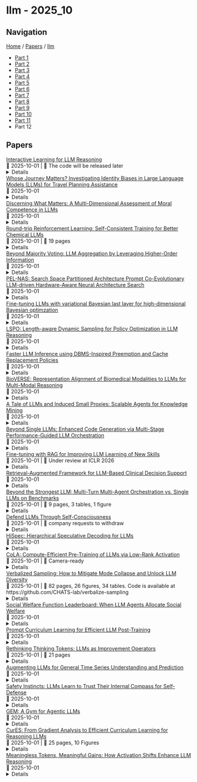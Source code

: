 # llm - 2025_10

## Navigation

[Home](https://arxcompass.github.io) / [Papers](https://arxcompass.github.io/papers) / [llm](https://arxcompass.github.io/papers/llm)

- [Part 1](papers_1.md)
- [Part 2](papers_2.md)
- [Part 3](papers_3.md)
- [Part 4](papers_4.md)
- [Part 5](papers_5.md)
- [Part 6](papers_6.md)
- [Part 7](papers_7.md)
- [Part 8](papers_8.md)
- [Part 9](papers_9.md)
- [Part 10](papers_10.md)
- [Part 11](papers_11.md)
- Part 12

## Papers

<div class="paper-card">
    <div class="paper-title"><a href="http://arxiv.org/abs/2509.26306v2">Interactive Learning for LLM Reasoning</a></div>
    <div class="paper-meta">
      📅 2025-10-01
      | 💬 The code will be released later
    </div>
    <details class="paper-abstract">
      Existing multi-agent learning approaches have developed interactive training environments to explicitly promote collaboration among multiple Large Language Models (LLMs), thereby constructing stronger multi-agent systems (MAS). However, during inference, they require re-executing the MAS to obtain final solutions, which diverges from human cognition that individuals can enhance their reasoning capabilities through interactions with others and resolve questions independently in the future. To investigate whether multi-agent interaction can enhance LLMs' independent problem-solving ability, we introduce ILR, a novel co-learning framework for MAS that integrates two key components: Dynamic Interaction and Perception Calibration. Specifically, Dynamic Interaction first adaptively selects either cooperative or competitive strategies depending on question difficulty and model ability. LLMs then exchange information through Idea3 (Idea Sharing, Idea Analysis, and Idea Fusion), an innovative interaction paradigm designed to mimic human discussion, before deriving their respective final answers. In Perception Calibration, ILR employs Group Relative Policy Optimization (GRPO) to train LLMs while integrating one LLM's reward distribution characteristics into another's reward function, thereby enhancing the cohesion of multi-agent interactions. We validate ILR on three LLMs across two model families of varying scales, evaluating performance on five mathematical benchmarks and one coding benchmark. Experimental results show that ILR consistently outperforms single-agent learning, yielding an improvement of up to 5% over the strongest baseline. We further discover that Idea3 can enhance the robustness of stronger LLMs during multi-agent inference, and dynamic interaction types can boost multi-agent learning compared to pure cooperative or competitive strategies.
    </details>
</div>
<div class="paper-card">
    <div class="paper-title"><a href="http://arxiv.org/abs/2410.17333v2">Whose Journey Matters? Investigating Identity Biases in Large Language Models (LLMs) for Travel Planning Assistance</a></div>
    <div class="paper-meta">
      📅 2025-10-01
    </div>
    <details class="paper-abstract">
      As large language models (LLMs) become increasingly integral to the hospitality and tourism industry, concerns about their fairness in serving diverse identity groups persist. Grounded in social identity theory and sociotechnical systems theory, this study examines ethnic and gender biases in travel recommendations generated by LLMs. Using fairness probing, we analyze outputs from three leading open-source LLMs. The results show that test accuracy for both ethnicity and gender classifiers exceed random chance. Analysis of the most influential features reveals the presence of stereotype bias in LLM-generated recommendations. We also found hallucinations among these features, occurring more frequently in recommendations for minority groups. These findings indicate that LLMs exhibit ethnic and gender bias when functioning as travel planning assistants. This study underscores the need for bias mitigation strategies to improve the inclusivity and reliability of generative AI-driven travel planning assistance.
    </details>
</div>
<div class="paper-card">
    <div class="paper-title"><a href="http://arxiv.org/abs/2506.13082v2">Discerning What Matters: A Multi-Dimensional Assessment of Moral Competence in LLMs</a></div>
    <div class="paper-meta">
      📅 2025-10-01
    </div>
    <details class="paper-abstract">
      Moral competence is the ability to act in accordance with moral principles. As large language models (LLMs) are increasingly deployed in situations demanding moral competence, there is increasing interest in evaluating this ability empirically. We review existing literature and identify three significant shortcoming: (i) Over-reliance on prepackaged moral scenarios with explicitly highlighted moral features; (ii) Focus on verdict prediction rather than moral reasoning; and (iii) Inadequate testing of models' (in)ability to recognize when additional information is needed. Grounded in philosophical research on moral skill, we then introduce a novel method for assessing moral competence in LLMs. Our approach moves beyond simple verdict comparisons to evaluate five dimensions of moral competence: identifying morally relevant features, weighting their importance, assigning moral reasons to these features, synthesizing coherent moral judgments, and recognizing information gaps. We conduct two experiments comparing six leading LLMs against non-expert humans and professional philosophers. In our first experiment using ethical vignettes standard to existing work, LLMs generally outperformed non-expert humans across multiple dimensions of moral reasoning. However, our second experiment, featuring novel scenarios designed to test moral sensitivity by embedding relevant features among irrelevant details, revealed a striking reversal: several LLMs performed significantly worse than humans. Our findings suggest that current evaluations may substantially overestimate LLMs' moral reasoning capabilities by eliminating the task of discerning moral relevance from noisy information, which we take to be a prerequisite for genuine moral skill. This work provides a more nuanced framework for assessing AI moral competence and highlights important directions for improving moral competence in advanced AI systems.
    </details>
</div>
<div class="paper-card">
    <div class="paper-title"><a href="http://arxiv.org/abs/2510.01527v1">Round-trip Reinforcement Learning: Self-Consistent Training for Better Chemical LLMs</a></div>
    <div class="paper-meta">
      📅 2025-10-01
      | 💬 19 pages
    </div>
    <details class="paper-abstract">
      Large Language Models (LLMs) are emerging as versatile foundation models for computational chemistry, handling bidirectional tasks like reaction prediction and retrosynthesis. However, these models often lack round-trip consistency. For instance, a state-of-the-art chemical LLM may successfully caption a molecule, yet be unable to accurately reconstruct the original structure from its own generated text. This inconsistency suggests that models are learning unidirectional memorization rather than flexible mastery. Indeed, recent work has demonstrated a strong correlation between a model's round-trip consistency and its performance on the primary tasks. This strong correlation reframes consistency into a direct target for model improvement. We therefore introduce Round-Trip Reinforcement Learning (RTRL), a novel framework that trains a model to improve its consistency by using the success of a round-trip transformation as a reward signal. We further propose an iterative variant where forward and reverse mappings alternately train each other in a self-improvement loop, a process that is highly data-efficient and notably effective with the massive amount of unlabelled data common in chemistry. Experiments demonstrate that RTRL significantly \textbf{boosts performance and consistency} over strong baselines across supervised, self-supervised, and synthetic data regimes. This work shows that round-trip consistency is not just a desirable property but a trainable objective, offering a new path toward more robust and reliable foundation models.
    </details>
</div>
<div class="paper-card">
    <div class="paper-title"><a href="http://arxiv.org/abs/2510.01499v1">Beyond Majority Voting: LLM Aggregation by Leveraging Higher-Order Information</a></div>
    <div class="paper-meta">
      📅 2025-10-01
    </div>
    <details class="paper-abstract">
      With the rapid progress of multi-agent large language model (LLM) reasoning, how to effectively aggregate answers from multiple LLMs has emerged as a fundamental challenge. Standard majority voting treats all answers equally, failing to consider latent heterogeneity and correlation across models. In this work, we design two new aggregation algorithms called Optimal Weight (OW) and Inverse Surprising Popularity (ISP), leveraging both first-order and second-order information. Our theoretical analysis shows these methods provably mitigate inherent limitations of majority voting under mild assumptions, leading to more reliable collective decisions. We empirically validate our algorithms on synthetic datasets, popular LLM fine-tuning benchmarks such as UltraFeedback and MMLU, and a real-world healthcare setting ARMMAN. Across all cases, our methods consistently outperform majority voting, offering both practical performance gains and conceptual insights for the design of robust multi-agent LLM pipelines.
    </details>
</div>
<div class="paper-card">
    <div class="paper-title"><a href="http://arxiv.org/abs/2510.01472v1">PEL-NAS: Search Space Partitioned Architecture Prompt Co-Evolutionary LLM-driven Hardware-Aware Neural Architecture Search</a></div>
    <div class="paper-meta">
      📅 2025-10-01
    </div>
    <details class="paper-abstract">
      Hardware-Aware Neural Architecture Search (HW-NAS) requires joint optimization of accuracy and latency under device constraints. Traditional supernet-based methods require multiple GPU days per dataset. Large Language Model (LLM)-driven approaches avoid training a large supernet and can provide quick feedback, but we observe an exploration bias: the LLM repeatedly proposes neural network designs within limited search space and fails to discover architectures across different latency ranges in the entire search space. To address this issue, we propose PEL-NAS: a search space Partitioned, architecture prompt co-Evolutionary and LLM-driven Neural Architecture Search that can generate neural networks with high accuracy and low latency with reduced search cost. Our proposed PEL-NAS has three key components: 1) a complexity-driven partitioning engine that divides the search space by complexity to enforce diversity and mitigate exploration bias; 2) an LLM-powered architecture prompt co-evolution operator, in which the LLM first updates a knowledge base of design heuristics based on results from the previous round, then performs a guided evolution algorithm on architectures with prompts that incorporate this knowledge base. Prompts and designs improve together across rounds which avoids random guesswork and improve efficiency; 3) a zero-cost predictor to avoid training a large number of candidates from scratch. Experimental results show that on HW-NAS-Bench, PEL-NAS can achieve overall higher HV, lower IGD, and up to 54% lower latency than baselines at similar accuracy. Meanwhile, the search cost drops from days to minutes compared with traditional supernet baselines.
    </details>
</div>
<div class="paper-card">
    <div class="paper-title"><a href="http://arxiv.org/abs/2510.01471v1">Fine-tuning LLMs with variational Bayesian last layer for high-dimensional Bayesian optimzation</a></div>
    <div class="paper-meta">
      📅 2025-10-01
    </div>
    <details class="paper-abstract">
      A plethora of applications entail solving black-box optimization problems with high evaluation costs, including drug discovery, material design, as well as hyperparameter tuning. Toward finding the global optimum of such black-box optimization problems with sample efficiency, Bayesian optimization (BO) is a theoretically elegant framework that relies on a probabilistic surrogate model so as to iteratively select the query point with well-balanced exploration-exploitation tradeoffs. The Gaussian process (GP), as the de-facto choice for surrogate modeling, has achieved compelling performances for vanilla BO with low-dimensional continuous variables. However, GPs fall short in coping with high-dimensional counterparts with {\it irregular} variables (e.g., categorical, ordinal, etc.). To alleviate this, neural network-based surrogates have been explored. Inspired by the powerful capabilities of LLMs, we adopt the LLM as the surrogate to model the mapping from the high-dimensional input variables to the objective function. To adapt to the current problem, we leverage the low-rank adaptation (LoRA) to fine-tune the LLM parameters together with the posterior of a linear regression head via the variational Bayesian last layer (VBLL) framework. The resulting LoRA-VBLL is not only computationally light compared to existing alternatives, but also admits recursive updates. To automate the critical selection of the LoRA rank as well as other hyperparameters, a weighted ensemble (ENS) of LoRA-VBLL surrogates has been devised, which further accommodates continual update of the per-model weight and individual LoRA-VBLL parameters via recursive Bayes. Extensive experimental results demonstrate the compelling performance of the proposed (ENS-)LoRA-VBLL approaches on various high-dimensional benchmarks and the real-world molecular optimization tasks.
    </details>
</div>
<div class="paper-card">
    <div class="paper-title"><a href="http://arxiv.org/abs/2510.01459v1">LSPO: Length-aware Dynamic Sampling for Policy Optimization in LLM Reasoning</a></div>
    <div class="paper-meta">
      📅 2025-10-01
    </div>
    <details class="paper-abstract">
      Since the release of Deepseek-R1, reinforcement learning with verifiable rewards (RLVR) has become a central approach for training large language models (LLMs) on reasoning tasks. Recent work has largely focused on modifying loss functions to make RLVR more efficient and effective. In this paper, motivated by studies of overthinking in LLMs, we propose Length-aware Sampling for Policy Optimization (LSPO), a novel meta-RLVR algorithm that dynamically selects training data at each step based on the average response length. We evaluate LSPO across multiple base models and datasets, demonstrating that it consistently improves learning effectiveness. In addition, we conduct a detailed ablation study to examine alternative ways of incorporating length signals into dynamic sampling, offering further insights and highlighting promising directions for future research.
    </details>
</div>
<div class="paper-card">
    <div class="paper-title"><a href="http://arxiv.org/abs/2411.07447v4">Faster LLM Inference using DBMS-Inspired Preemption and Cache Replacement Policies</a></div>
    <div class="paper-meta">
      📅 2025-10-01
    </div>
    <details class="paper-abstract">
      LLMs are increasingly used world-wide from daily tasks to agentic systems and data analytics, requiring significant GPU resources. LLM inference systems, however, are slow compared to database systems, and inference performance and mechanism have been often regarded as a black box, limiting the expansion of the use of LLMs inside databases and other performance-critical applications. This paper first analyzes the LLM inference performance and focuses on a data management issue inside LLM inference. We find that inference systems lack an adequate resource cost model and optimization strategy to schedule requests with their intermediate results in a cache reside in GPU memory when executing multiple concurrent inference requests. We adapt classic database techniques by building cost models for concurrent inference requests and a new cache replacement policy tailored for LLM inference, which can substantially save GPU costs.
    </details>
</div>
<div class="paper-card">
    <div class="paper-title"><a href="http://arxiv.org/abs/2510.01428v1">BioVERSE: Representation Alignment of Biomedical Modalities to LLMs for Multi-Modal Reasoning</a></div>
    <div class="paper-meta">
      📅 2025-10-01
    </div>
    <details class="paper-abstract">
      Recent advances in large language models (LLMs) and biomedical foundation models (BioFMs) have achieved strong results in biological text reasoning, molecular modeling, and single-cell analysis, yet they remain siloed in disjoint embedding spaces, limiting cross-modal reasoning. We present BIOVERSE (Biomedical Vector Embedding Realignment for Semantic Engagement), a two-stage approach that adapts pretrained BioFMs as modality encoders and aligns them with LLMs through lightweight, modality-specific projection layers. The approach first aligns each modality to a shared LLM space through independently trained projections, allowing them to interoperate naturally, and then applies standard instruction tuning with multi-modal data to bring them together for downstream reasoning. By unifying raw biomedical data with knowledge embedded in LLMs, the approach enables zero-shot annotation, cross-modal question answering, and interactive, explainable dialogue. Across tasks spanning cell-type annotation, molecular description, and protein function reasoning, compact BIOVERSE configurations surpass larger LLM baselines while enabling richer, generative outputs than existing BioFMs, establishing a foundation for principled multi-modal biomedical reasoning.
    </details>
</div>
<div class="paper-card">
    <div class="paper-title"><a href="http://arxiv.org/abs/2510.01427v1">A Tale of LLMs and Induced Small Proxies: Scalable Agents for Knowledge Mining</a></div>
    <div class="paper-meta">
      📅 2025-10-01
    </div>
    <details class="paper-abstract">
      At the core of Deep Research is knowledge mining, the task of extracting structured information from massive unstructured text in response to user instructions. Large language models (LLMs) excel at interpreting such instructions but are prohibitively expensive to deploy at scale, while traditional pipelines of classifiers and extractors remain efficient yet brittle and unable to generalize to new tasks. We introduce Falconer, a collaborative framework that combines the agentic reasoning of LLMs with lightweight proxy models for scalable knowledge mining. In Falconer, LLMs act as planners, decomposing user instructions into executable pipelines, and as annotators, generating supervision to train small proxies. The framework unifies classification and extraction into two atomic operations, get label and get span, enabling a single instruction-following model to replace multiple task-specific components. To evaluate the consistency between proxy models incubated by Falconer and annotations provided by humans and large models, we construct new benchmarks covering both planning and end-to-end execution. Experiments show that Falconer closely matches state-of-the-art LLMs in instruction-following accuracy while reducing inference cost by up to 90% and accelerating large-scale knowledge mining by more than 20x, offering an efficient and scalable foundation for Deep Research.
    </details>
</div>
<div class="paper-card">
    <div class="paper-title"><a href="http://arxiv.org/abs/2510.01379v1">Beyond Single LLMs: Enhanced Code Generation via Multi-Stage Performance-Guided LLM Orchestration</a></div>
    <div class="paper-meta">
      📅 2025-10-01
    </div>
    <details class="paper-abstract">
      While Large Language Models (LLMs) have become the predominant paradigm for automated code generation, current single-model approaches fundamentally ignore the heterogeneous computational strengths that different models exhibit across programming languages, algorithmic domains, and development stages. This paper challenges the single-model convention by introducing a multi-stage, performance-guided orchestration framework that dynamically routes coding tasks to the most suitable LLMs within a structured generate-fix-refine workflow. Our approach is grounded in a comprehensive empirical study of 17 state-of-the-art LLMs across five programming languages (Python, Java, C++, Go, and Rust) using HumanEval-X benchmark. The study, which evaluates both functional correctness and runtime performance metrics (execution time, mean/max memory utilization, and CPU efficiency), reveals pronounced performance heterogeneity by language, development stage, and problem category. Guided by these empirical insights, we present PerfOrch, an LLM agent that orchestrates top-performing LLMs for each task context through stage-wise validation and rollback mechanisms. Without requiring model fine-tuning, PerfOrch achieves substantial improvements over strong single-model baselines: average correctness rates of 96.22% and 91.37% on HumanEval-X and EffiBench-X respectively, surpassing GPT-4o's 78.66% and 49.11%. Beyond correctness gains, the framework delivers consistent performance optimizations, improving execution time for 58.76% of problems with median speedups ranging from 17.67% to 27.66% across languages on two benchmarks. The framework's plug-and-play architecture ensures practical scalability, allowing new LLMs to be profiled and integrated seamlessly, thereby offering a paradigm for production-grade automated software engineering that adapts to the rapidly evolving generative AI landscape.
    </details>
</div>
<div class="paper-card">
    <div class="paper-title"><a href="http://arxiv.org/abs/2510.01375v1">Fine-tuning with RAG for Improving LLM Learning of New Skills</a></div>
    <div class="paper-meta">
      📅 2025-10-01
      | 💬 Under review at ICLR 2026
    </div>
    <details class="paper-abstract">
      Large language model (LLM) agents deployed for multi-step tasks frequently fail in predictable ways: attempting actions with unmet preconditions, issuing redundant commands, or mishandling environment constraints. While retrieval-augmented generation (RAG) can improve performance by providing runtime guidance, it requires maintaining external knowledge databases and adds computational overhead at every deployment. We propose a simple pipeline that converts inference-time retrieval into learned competence through distillation. Our approach: (1) extracts compact, reusable hints from agent failures, (2) uses these hints to generate improved teacher trajectories via one-shot retrieval at episode start, and (3) trains student models on these trajectories with hint strings removed, forcing internalization rather than memorization. Across two interactive benchmarks, ALFWorld (household tasks) and WebShop (online shopping), distilled students consistently outperform baseline agents, achieving up to 91% success on ALFWorld (vs. 79% for baselines) and improving WebShop scores to 72 (vs. 61 for baselines), while using 10-60% fewer tokens than retrieval-augmented teachers depending on the environment. The approach generalizes across model scales (7B/14B parameters) and agent architectures (ReAct/StateAct), demonstrating that retrieval benefits can be effectively internalized through targeted fine-tuning without permanent runtime dependencies.
    </details>
</div>
<div class="paper-card">
    <div class="paper-title"><a href="http://arxiv.org/abs/2510.01363v1">Retrieval-Augmented Framework for LLM-Based Clinical Decision Support</a></div>
    <div class="paper-meta">
      📅 2025-10-01
    </div>
    <details class="paper-abstract">
      The increasing complexity of clinical decision-making, alongside the rapid expansion of electronic health records (EHR), presents both opportunities and challenges for delivering data-informed care. This paper proposes a clinical decision support system powered by Large Language Models (LLMs) to assist prescribing clinicians. The system generates therapeutic suggestions by analyzing historical EHR data, including patient demographics, presenting complaints, clinical symptoms, diagnostic information, and treatment histories. The framework integrates natural language processing with structured clinical inputs to produce contextually relevant recommendations. Rather than replacing clinician judgment, it is designed to augment decision-making by retrieving and synthesizing precedent cases with comparable characteristics, drawing on local datasets or federated sources where applicable. At its core, the system employs a retrieval-augmented generation (RAG) pipeline that harmonizes unstructured narratives and codified data to support LLM-based inference. We outline the system's technical components, including representation representation alignment and generation strategies. Preliminary evaluations, conducted with de-identified and synthetic clinical datasets, examine the clinical plausibility and consistency of the model's outputs. Early findings suggest that LLM-based tools may provide valuable decision support in prescribing workflows when appropriately constrained and rigorously validated. This work represents an initial step toward integration of generative AI into real-world clinical decision-making with an emphasis on transparency, safety, and alignment with established practices.
    </details>
</div>
<div class="paper-card">
    <div class="paper-title"><a href="http://arxiv.org/abs/2509.23537v2">Beyond the Strongest LLM: Multi-Turn Multi-Agent Orchestration vs. Single LLMs on Benchmarks</a></div>
    <div class="paper-meta">
      📅 2025-10-01
      | 💬 9 pages, 3 tables, 1 figure
    </div>
    <details class="paper-abstract">
      We study multi-turn multi-agent orchestration, where multiple large language model (LLM) agents interact over multiple turns by iteratively proposing answers or casting votes until reaching consensus. Using four LLMs (Gemini 2.5 Pro, GPT-5, Grok 4, and Claude Sonnet 4) on GPQA-Diamond, IFEval, and MuSR, we conduct two experiments: (i) benchmarking orchestration against single-LLM baselines; and (ii) ablations on GPQA-Diamond that vary whether agents see who authored answers and whether they can observe ongoing votes. Orchestration matches or exceeds the strongest single model and consistently outperforms the others. Analysis of best-achievable orchestration performance shows potential for further gains. The ablations show that revealing authorship increases self-voting and ties, and that showing ongoing votes amplifies herding, which speeds convergence but can sometimes yield premature consensus.
    </details>
</div>
<div class="paper-card">
    <div class="paper-title"><a href="http://arxiv.org/abs/2508.02961v2">Defend LLMs Through Self-Consciousness</a></div>
    <div class="paper-meta">
      📅 2025-10-01
      | 💬 company requests to withdraw
    </div>
    <details class="paper-abstract">
      This paper introduces a novel self-consciousness defense mechanism for Large Language Models (LLMs) to combat prompt injection attacks. Unlike traditional approaches that rely on external classifiers, our method leverages the LLM's inherent reasoning capabilities to perform self-protection. We propose a framework that incorporates Meta-Cognitive and Arbitration Modules, enabling LLMs to evaluate and regulate their own outputs autonomously. Our approach is evaluated on seven state-of-the-art LLMs using two datasets: AdvBench and Prompt-Injection-Mixed-Techniques-2024. Experiment results demonstrate significant improvements in defense success rates across models and datasets, with some achieving perfect and near-perfect defense in Enhanced Mode. We also analyze the trade-off between defense success rate improvement and computational overhead. This self-consciousness method offers a lightweight, cost-effective solution for enhancing LLM ethics, particularly beneficial for GenAI use cases across various platforms.
    </details>
</div>
<div class="paper-card">
    <div class="paper-title"><a href="http://arxiv.org/abs/2510.01336v1">HiSpec: Hierarchical Speculative Decoding for LLMs</a></div>
    <div class="paper-meta">
      📅 2025-10-01
    </div>
    <details class="paper-abstract">
      Speculative decoding accelerates LLM inference by using a smaller draft model to speculate tokens that a larger target model verifies. Verification is often the bottleneck (e.g. verification is $4\times$ slower than token generation when a 3B model speculates for a 70B target model), but most prior works focus only on accelerating drafting. $\textit{``Intermediate"}$ verification reduces verification time by discarding inaccurate draft tokens early, but existing methods incur substantial training overheads in incorporating the intermediate verifier, increase the memory footprint to orchestrate the intermediate verification step, and compromise accuracy by relying on approximate heuristics. We propose $\underline{\textit{Hi}}\textit{erarchical }\underline{\textit{Spec}}\textit{ulative Decoding (HiSpec)}$, a framework for high-throughput speculative decoding that exploits $\textit{early-exit (EE) models}$ for low-overhead intermediate verification. EE models allow tokens to exit early by skipping layer traversal and are explicitly trained so that hidden states at selected layers can be interpreted, making them uniquely suited for intermediate verification without drastically increasing compute and memory overheads. To improve resource-efficiency even further, we design a methodology that enables HiSpec to re-use key-value caches and hidden states between the draft, intermediate verifier, and target models. To maintain accuracy, HiSpec periodically validates the draft tokens accepted by the intermediate verifier against the target model. Our evaluations using various representative benchmarks and models show that HiSpec improves throughput by 1.28$\times$ on average and by up to 2.01$\times$ compared to the baseline single-layer speculation without compromising accuracy.
    </details>
</div>
<div class="paper-card">
    <div class="paper-title"><a href="http://arxiv.org/abs/2502.10940v3">CoLA: Compute-Efficient Pre-Training of LLMs via Low-Rank Activation</a></div>
    <div class="paper-meta">
      📅 2025-10-01
      | 💬 Camera-ready
    </div>
    <details class="paper-abstract">
      The full-size MLPs and the projection layers in attention introduce tremendous model sizes of large language models (LLMs), consuming extensive computational resources in pre-training. We empirically observe that the activations of pre-trained LLMs exhibit low-rank property. Motivated by such observations, we propose CoLA and its memory-efficient implementation, CoLA-M, to replace these full-size layers with compute-efficient auto-encoders that naturally enforce low-rank activations throughout training. This fundamental architectural change eliminates the activation redundancy and significantly boosts model capacity and training efficiency. Experiments on LLaMA models with 60 million to 7 billion parameters show that CoLA reduces the computing cost by $\bf 2\pmb{\times}$ and improves training throughput by $\bf 1.86\pmb{\times}$ while maintaining full-rank level performance. CoLA-M further squeezes memory cost without sacrificing throughput, offering a pre-training approach with collectively superior parameter, computing, and memory efficiency. The LLMs produced are also $\bf 2\pmb{\times}$ smaller, enabling faster inference with lower memory cost on resource-constrained platforms.
    </details>
</div>
<div class="paper-card">
    <div class="paper-title"><a href="http://arxiv.org/abs/2510.01171v1">Verbalized Sampling: How to Mitigate Mode Collapse and Unlock LLM Diversity</a></div>
    <div class="paper-meta">
      📅 2025-10-01
      | 💬 82 pages, 26 figures, 34 tables. Code is available at https://github.com/CHATS-lab/verbalize-sampling
    </div>
    <details class="paper-abstract">
      Post-training alignment often reduces LLM diversity, leading to a phenomenon known as mode collapse. Unlike prior work that attributes this effect to algorithmic limitations, we identify a fundamental, pervasive data-level driver: typicality bias in preference data, whereby annotators systematically favor familiar text as a result of well-established findings in cognitive psychology. We formalize this bias theoretically, verify it on preference datasets empirically, and show that it plays a central role in mode collapse. Motivated by this analysis, we introduce Verbalized Sampling, a simple, training-free prompting strategy to circumvent mode collapse. VS prompts the model to verbalize a probability distribution over a set of responses (e.g., ``Generate 5 jokes about coffee and their corresponding probabilities''). Comprehensive experiments show that VS significantly improves performance across creative writing (poems, stories, jokes), dialogue simulation, open-ended QA, and synthetic data generation, without sacrificing factual accuracy and safety. For instance, in creative writing, VS increases diversity by 1.6-2.1x over direct prompting. We further observe an emergent trend that more capable models benefit more from VS. In sum, our work provides a new data-centric perspective on mode collapse and a practical inference-time remedy that helps unlock pre-trained generative diversity.
    </details>
</div>
<div class="paper-card">
    <div class="paper-title"><a href="http://arxiv.org/abs/2510.01164v1">Social Welfare Function Leaderboard: When LLM Agents Allocate Social Welfare</a></div>
    <div class="paper-meta">
      📅 2025-10-01
    </div>
    <details class="paper-abstract">
      Large language models (LLMs) are increasingly entrusted with high-stakes decisions that affect human welfare. However, the principles and values that guide these models when distributing scarce societal resources remain largely unexamined. To address this, we introduce the Social Welfare Function (SWF) Benchmark, a dynamic simulation environment where an LLM acts as a sovereign allocator, distributing tasks to a heterogeneous community of recipients. The benchmark is designed to create a persistent trade-off between maximizing collective efficiency (measured by Return on Investment) and ensuring distributive fairness (measured by the Gini coefficient). We evaluate 20 state-of-the-art LLMs and present the first leaderboard for social welfare allocation. Our findings reveal three key insights: (i) A model's general conversational ability, as measured by popular leaderboards, is a poor predictor of its allocation skill. (ii) Most LLMs exhibit a strong default utilitarian orientation, prioritizing group productivity at the expense of severe inequality. (iii) Allocation strategies are highly vulnerable, easily perturbed by output-length constraints and social-influence framing. These results highlight the risks of deploying current LLMs as societal decision-makers and underscore the need for specialized benchmarks and targeted alignment for AI governance.
    </details>
</div>
<div class="paper-card">
    <div class="paper-title"><a href="http://arxiv.org/abs/2510.01135v1">Prompt Curriculum Learning for Efficient LLM Post-Training</a></div>
    <div class="paper-meta">
      📅 2025-10-01
    </div>
    <details class="paper-abstract">
      We introduce Prompt Curriculum Learning (PCL), a lightweight reinforcement learning (RL) algorithm that selects intermediate-difficulty prompts using a learned value model to post-train language models. Since post-training LLMs via RL remains sensitive to batching and prompt selection strategies, we first conduct a series of systematic experiments where we (1) determine the optimal training batch size that balances generation efficiency and gradient quality and (2) establish the importance of focusing on prompts of intermediate difficulty for the policy. We build upon these results to design PCL, which identifies prompts of intermediate difficulty for the current policy in an on-policy manner by using a value model that is concurrently updated based on the current policy. By focusing on informative prompts that yield high effective ratios, PCL achieves either the highest performance or requires significantly less time to reach comparable performance to its counterparts. Compared to rollout-based filtering methods, PCL avoids costly rollouts and achieves $12.1\times$ and $16.9\times$ faster speed on identifying intermediate-difficulty prompts when training on MATH and DeepScaleR, respectively. We further demonstrate that our value model accurately predicts prompt difficulty and allows PCL to focus on progressively more challenging prompts during RL. Our results present a new methodology that delivers improved tradeoff between upper-bound performance and efficiency for reasoning-focused RL.
    </details>
</div>
<div class="paper-card">
    <div class="paper-title"><a href="http://arxiv.org/abs/2510.01123v1">Rethinking Thinking Tokens: LLMs as Improvement Operators</a></div>
    <div class="paper-meta">
      📅 2025-10-01
      | 💬 21 pages
    </div>
    <details class="paper-abstract">
      Reasoning training incentivizes LLMs to produce long chains of thought (long CoT), which among other things, allows them to explore solution strategies with self-checking. This results in higher accuracy, but inflates context length, token/compute cost, and answer latency. We ask: Can current models leverage their metacognition to provide other combinations on this Pareto frontier, e.g., better accuracy with lower context length and/or latency? Abstractly, we view the model as an improvement operator on its own "thoughts" with a continuum of possible strategies. We identify an interesting inference family Parallel-Distill-Refine (PDR), which performs the following: (i) generate diverse drafts in parallel; (ii) distill them into a bounded, textual workspace; and (iii) refine conditioned on this workspace, producing an output that seeds the next round. Importantly, context length (hence compute cost) is controllable via degree of parallelism, and is no longer conflated with the total number of generated tokens. We report PDR instantiations of current models that give better accuracy than long CoT while incurring lower latency. Setting degree of parallelism to 1 yields an interesting subcase, Sequential Refinement (SR) (iteratively improve a single candidate answer) which provides performance superior to long CoT. Success of such model orchestrations raises the question whether further training could shift the Pareto frontier. To this end, we train an 8B thinking model with Reinforcement Learning (RL) to make it consistent with PDR as the inference method. On math tasks with verifiable answers, iterative pipelines surpass single-pass baselines at matched sequential budgets, with PDR delivering the largest gains (e.g., +11% on AIME 2024 and +9% on AIME 2025).
    </details>
</div>
<div class="paper-card">
    <div class="paper-title"><a href="http://arxiv.org/abs/2510.01111v1">Augmenting LLMs for General Time Series Understanding and Prediction</a></div>
    <div class="paper-meta">
      📅 2025-10-01
    </div>
    <details class="paper-abstract">
      Time series data is fundamental to decision-making in many crucial domains including healthcare, finance, and environmental science. However, analyzing this data often requires incorporating unstructured contextual information, answering domain-specific questions, and generating natural language explanations -- capabilities that traditional time series models lack due to their inability to process text. While Large Language Models (LLMs) excel at contextual reasoning and knowledge integration, they struggle with numerical time series due to inefficient text-based representations and limited exposure to temporal data during pretraining. We address this gap by augmenting an LLM with specialized time series perception through a patch-based encoder-decoder architecture. We train this Time Series-augmented LLM (TsLLM) on a large corpus of over 2 million interleaved time series and text examples spanning diverse analysis tasks: forecasting with contextual information, time series question-answering, pattern explanation, classification with natural language outputs, and report generation. This training enables TsLLM to leverage both its language understanding and newly acquired temporal reasoning capabilities. While not designed to surpass specialized models on traditional benchmarks, TsLLM demonstrates strong performance on tasks requiring the integration of time series analysis with natural language -- capabilities that existing approaches cannot provide. Our work establishes a new paradigm for time series analysis that bridges numerical computation and natural language understanding, democratizing access to sophisticated temporal reasoning through natural language interaction.
    </details>
</div>
<div class="paper-card">
    <div class="paper-title"><a href="http://arxiv.org/abs/2510.01088v1">Safety Instincts: LLMs Learn to Trust Their Internal Compass for Self-Defense</a></div>
    <div class="paper-meta">
      📅 2025-10-01
    </div>
    <details class="paper-abstract">
      Ensuring Large Language Model (LLM) safety remains challenging due to the absence of universal standards and reliable content validators, making it difficult to obtain effective training signals. We discover that aligned models already possess robust internal safety beliefs: they consistently produce high-confidence refusals to harmful requests while exhibiting high entropy when generating potentially dangerous content. This entropy gap reveals an untapped signal--models intrinsically "know" when to refuse. We introduce Safety Instincts Reinforcement Learning (SIRL), which transforms this internal confidence into a self-generated reward signal, eliminating dependence on external validators or human annotations. SIRL teaches models to trust their safety instincts by reinforcing low-entropy refusal behaviors. Evaluated on Llama and Qwen models, SIRL maintains 89%+ Defense Success Rates (DSRs) against 20+ jailbreak methods, from static prompts to adaptive attacks. Using only 15,000 unlabeled prompts, SIRL surpasses resource-intensive supervised methods while preserving performance on mathematics, coding, and conversation benchmarks. Our work demonstrates that effective alignment can emerge from within, paving the way for more autonomous and robust AI safety mechanisms that scale without extensive human oversight.
    </details>
</div>
<div class="paper-card">
    <div class="paper-title"><a href="http://arxiv.org/abs/2510.01051v1">GEM: A Gym for Agentic LLMs</a></div>
    <div class="paper-meta">
      📅 2025-10-01
    </div>
    <details class="paper-abstract">
      The training paradigm for large language models (LLMs) is moving from static datasets to experience-based learning, where agents acquire skills via interacting with complex environments. To facilitate this transition we introduce GEM (General Experience Maker), an open-source environment simulator designed for the age of LLMs. Analogous to OpenAI-Gym for traditional reinforcement learning (RL), GEM provides a standardized framework for the environment-agent interface, including asynchronous vectorized execution for high throughput, and flexible wrappers for easy extensibility. GEM also features a diverse suite of environments, robust integrated tools, and single-file example scripts demonstrating using GEM with five popular RL training frameworks. Along with this, we also provide a set of baselines across 24 environments using REINFORCE with Return Batch Normalization (ReBN), which -- unlike GRPO -- is compatible with the full RL setting of dense per-turn rewards and offers better credit assignment. We further conduct apple-to-apple benchmarking of PPO, GRPO and REINFORCE in both single- and multi-turn settings using GEM to shed light on the algorithmic designs. Lastly, GEM also functions as a convenient evaluation toolkit besides a training environment. We hope this framework can help accelerate future agentic LLM research.
    </details>
</div>
<div class="paper-card">
    <div class="paper-title"><a href="http://arxiv.org/abs/2510.01037v1">CurES: From Gradient Analysis to Efficient Curriculum Learning for Reasoning LLMs</a></div>
    <div class="paper-meta">
      📅 2025-10-01
      | 💬 25 pages, 10 Figures
    </div>
    <details class="paper-abstract">
      Curriculum learning plays a crucial role in enhancing the training efficiency of large language models (LLMs) on reasoning tasks. However, existing methods often fail to adequately account for variations in prompt difficulty or rely on simplistic filtering mechanisms to select prompt datasets within a narrow criterion range, resulting in significant computational waste. In this work, we approach the problem from the perspective of reinforcement learning gradient optimization, offering a systematic and theoretical investigation into how to improve the training efficiency of LLMs. We identify two key factors influencing training efficiency: the selection of training prompts and the allocation of rollout quantities across different prompts. Our theoretical analysis reveals that the sampling distribution of prompts dictates the convergence rate of gradient descent, while the allocation of the rollout quantity influences the consistency and stability of overall gradient updates. Based on these insights, we propose CurES, an efficient training method that accelerates convergence and employs Bayesian posterior estimation to minimize computational overhead. Experiments demonstrate that our CurES outperforms Group Relative Policy Optimization (GRPO) by \textbf{+3.30} points and \textbf{+4.82} points with 1.5B and 7B models, respectively. Additionally, CurES exhibits faster convergence compared to baselines, including GRPO.
    </details>
</div>
<div class="paper-card">
    <div class="paper-title"><a href="http://arxiv.org/abs/2510.01032v1">Meaningless Tokens, Meaningful Gains: How Activation Shifts Enhance LLM Reasoning</a></div>
    <div class="paper-meta">
      📅 2025-10-01
    </div>
    <details class="paper-abstract">
      Motivated by the puzzling observation that inserting long sequences of meaningless tokens before the query prompt can consistently enhance LLM reasoning performance, this work analyzes the underlying mechanism driving this phenomenon and based on these insights proposes a more principled method that allows for similar performance gains. First, we find that the improvements arise from a redistribution of activations in the LLM's MLP layers, where near zero activations become less frequent while large magnitude activations increase. This redistribution enhances the model's representational capacity by suppressing weak signals and promoting stronger, more informative ones. Building on this insight, we propose the Activation Redistribution Module (ARM), a lightweight inference-time technique that modifies activations directly without altering the input sequence. ARM adaptively identifies near-zero activations after the non-linear function and shifts them outward, implicitly reproducing the beneficial effects of meaningless tokens in a controlled manner. Extensive experiments across diverse benchmarks and model architectures clearly show that ARM consistently improves LLM performance on reasoning tasks while requiring only a few lines of simple code to implement. Our findings deliver both a clear mechanistic explanation for the unexpected benefits of meaningless tokens and a simple yet effective technique that harnesses activation redistribution to further improve LLM performance.
    </details>
</div>
